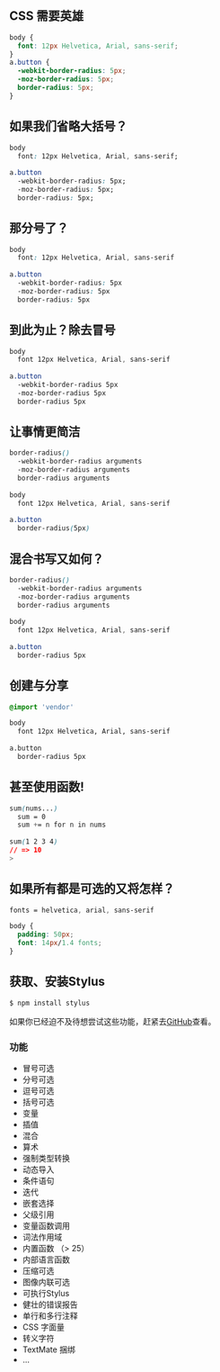 ## CSS 需要英雄 ##

``` css
body {
  font: 12px Helvetica, Arial, sans-serif;
}
a.button {
  -webkit-border-radius: 5px;
  -moz-border-radius: 5px;
  border-radius: 5px;
}
```

## 如果我们省略大括号？ ##

``` css
body
  font: 12px Helvetica, Arial, sans-serif;
  
a.button
  -webkit-border-radius: 5px;
  -moz-border-radius: 5px;
  border-radius: 5px;
```

## 那分号了？ ##

``` css
body
  font: 12px Helvetica, Arial, sans-serif
  
a.button
  -webkit-border-radius: 5px
  -moz-border-radius: 5px
  border-radius: 5px
```

## 到此为止？除去冒号 ##

``` css
body
  font 12px Helvetica, Arial, sans-serif
  
a.button
  -webkit-border-radius 5px
  -moz-border-radius 5px
  border-radius 5px
```

## 让事情更简洁 ##

``` css
border-radius()
  -webkit-border-radius arguments
  -moz-border-radius arguments
  border-radius arguments
  
body
  font 12px Helvetica, Arial, sans-serif
  
a.button
  border-radius(5px)
```

## 混合书写又如何？ ##

``` css
border-radius()
  -webkit-border-radius arguments
  -moz-border-radius arguments
  border-radius arguments
  
body
  font 12px Helvetica, Arial, sans-serif
  
a.button
  border-radius 5px
```

## 创建与分享 ##

``` css
@import 'vendor'

body
  font 12px Helvetica, Arial, sans-serif
  
a.button
  border-radius 5px
```

## 甚至使用函数! ##

``` css
sum(nums...)
  sum = 0
  sum += n for n in nums
  
sum(1 2 3 4)
// => 10
> 
```

## 如果所有都是可选的又将怎样？ ##

``` css
fonts = helvetica, arial, sans-serif

body {
  padding: 50px;
  font: 14px/1.4 fonts;
}
```

## 获取、安装Stylus ##

``` js
$ npm install stylus
```

如果你已经迫不及待想尝试这些功能，赶紧去[GitHub](http://github.com/learnboost/stylus)查看。

### 功能 ###

- 冒号可选
- 分号可选
- 逗号可选
- 括号可选
- 变量
- 插值
- 混合
- 算术
- 强制类型转换
- 动态导入
- 条件语句
- 迭代
- 嵌套选择
- 父级引用
- 变量函数调用
- 词法作用域
- 内置函数 （> 25）
- 内部语言函数
- 压缩可选
- 图像内联可选
- 可执行Stylus
- 健壮的错误报告
- 单行和多行注释
- CSS 字面量
- 转义字符
- TextMate 捆绑
- ...